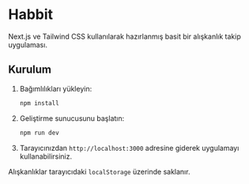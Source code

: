 # Habbit

Next.js ve Tailwind CSS kullanılarak hazırlanmış basit bir alışkanlık takip uygulaması.

## Kurulum

1. Bağımlılıkları yükleyin:
   ```bash
   npm install
   ```
2. Geliştirme sunucusunu başlatın:
   ```bash
   npm run dev
   ```
3. Tarayıcınızdan `http://localhost:3000` adresine giderek uygulamayı kullanabilirsiniz.

Alışkanlıklar tarayıcıdaki `localStorage` üzerinde saklanır.

